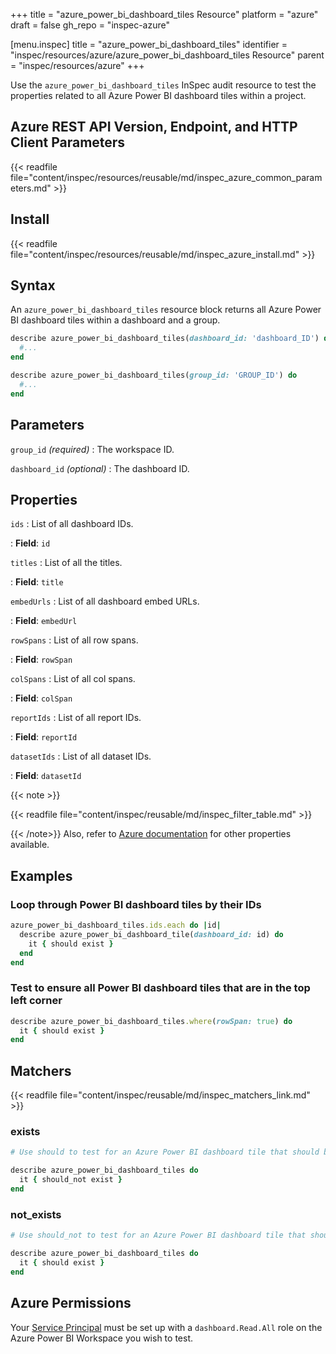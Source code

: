 +++
title = "azure_power_bi_dashboard_tiles Resource"
platform = "azure"
draft = false
gh_repo = "inspec-azure"

[menu.inspec]
title = "azure_power_bi_dashboard_tiles"
identifier = "inspec/resources/azure/azure_power_bi_dashboard_tiles Resource"
parent = "inspec/resources/azure"
+++

Use the `azure_power_bi_dashboard_tiles` InSpec audit resource to test the properties related to all Azure Power BI dashboard tiles within a project.

## Azure REST API Version, Endpoint, and HTTP Client Parameters

{{< readfile file="content/inspec/resources/reusable/md/inspec_azure_common_parameters.md" >}}

## Install

{{< readfile file="content/inspec/resources/reusable/md/inspec_azure_install.md" >}}

## Syntax

An `azure_power_bi_dashboard_tiles` resource block returns all Azure Power BI dashboard tiles within a dashboard and a group.

```ruby
describe azure_power_bi_dashboard_tiles(dashboard_id: 'dashboard_ID') do
  #...
end
```

```ruby
describe azure_power_bi_dashboard_tiles(group_id: 'GROUP_ID') do
  #...
end
```

## Parameters

`group_id` _(required)_
: The workspace ID.

`dashboard_id` _(optional)_
: The dashboard ID.

## Properties

`ids`
: List of all dashboard IDs.

: **Field**: `id`

`titles`
: List of all the titles.

: **Field**: `title`

`embedUrls`
: List of all dashboard embed URLs.

: **Field**: `embedUrl`

`rowSpans`
: List of all row spans.

: **Field**: `rowSpan`

`colSpans`
: List of all col spans.

: **Field**: `colSpan`

`reportIds`
: List of all report IDs.

: **Field**: `reportId`

`datasetIds`
: List of all dataset IDs.

: **Field**: `datasetId`

{{< note >}}

{{< readfile file="content/inspec/reusable/md/inspec_filter_table.md" >}}

{{< /note>}}
Also, refer to [Azure documentation](https://docs.microsoft.com/en-us/rest/api/power-bi/dashboards/get-dashboards) for other properties available.

## Examples

### Loop through Power BI dashboard tiles by their IDs

```ruby
azure_power_bi_dashboard_tiles.ids.each do |id|
  describe azure_power_bi_dashboard_tile(dashboard_id: id) do
    it { should exist }
  end
end
```

### Test to ensure all Power BI dashboard tiles that are in the top left corner

```ruby
describe azure_power_bi_dashboard_tiles.where(rowSpan: true) do
  it { should exist }
end
```

## Matchers

{{< readfile file="content/inspec/reusable/md/inspec_matchers_link.md" >}}

### exists

```ruby
# Use should to test for an Azure Power BI dashboard tile that should be in the resource group.

describe azure_power_bi_dashboard_tiles do
  it { should_not exist }
end
```

### not_exists

```ruby
# Use should_not to test for an Azure Power BI dashboard tile that should not be in the resource group.

describe azure_power_bi_dashboard_tiles do
  it { should exist }
end
```

## Azure Permissions

Your [Service Principal](https://docs.microsoft.com/en-us/azure/azure-resource-manager/resource-group-create-service-principal-portal) must be set up with a `dashboard.Read.All` role on the Azure Power BI Workspace you wish to test.
